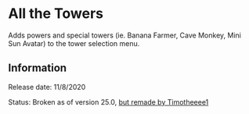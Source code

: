 # All the Towers
Adds powers and special towers (ie. Banana Farmer, Cave Monkey, Mini Sun Avatar) to the tower selection menu.

## Information
Release date: 11/8/2020

Status: Broken as of version 25.0, [but remade by Timotheeee1](https://github.com/Timotheeee/btd6_mods/tree/master/allthetowers)
